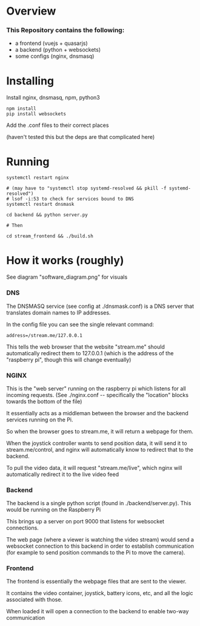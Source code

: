 # Overview

### This Repository contains the following:

- a frontend (vuejs + quasarjs)
- a backend (python + websockets)
- some configs (nginx, dnsmasq)

# Installing

Install nginx, dnsmasq, npm, python3

    npm install
    pip install websockets

Add the .conf files to their correct places

(haven't tested this but the deps are that complicated here)

# Running

    systemctl restart nginx

    # (may have to "systemctl stop systemd-resolved && pkill -f systemd-resolved")
    # lsof -i:53 to check for services bound to DNS
    systemctl restart dnsmask

    cd backend && python server.py

    # Then

    cd stream_frontend && ./build.sh

# How it works (roughly)

See diagram "software_diagram.png" for visuals

### DNS

The DNSMASQ service (see config at ./dnsmask.conf) is a DNS server that translates domain names to IP addresses.

In the config file you can see the single relevant command:

    address=/stream.me/127.0.0.1

This tells the web browser that the website "stream.me" should automatically redirect them to 127.0.0.1 (which is the address of the "raspberry pi", though this will change eventually)

### NGINX

This is the "web server" running on the raspberry pi which listens for all incoming requests. (See ./nginx.conf -- specifically the "location" blocks towards the bottom of the file)

It essentially acts as a middleman between the browser and the backend services running on the Pi.

So when the browser goes to stream.me, it will return a webpage for them.

When the joystick controller wants to send position data, it will send it to stream.me/control, and nginx will automatically know to redirect that to the backend.

To pull the video data, it will request "stream.me/live", which nginx will automatically redirect it to the live video feed

### Backend

The backend is a single python script (found in ./backend/server.py). This would be running on the Raspberry Pi

This brings up a server on port 9000 that listens for websocket connections.

The web page (where a viewer is watching the video stream) would send a websocket connection to this backend in order to establish communication (for example to send position commands to the Pi to move the camera).

### Frontend

The frontend is essentially the webpage files that are sent to the viewer.

It contains the video container, joystick, battery icons, etc, and all the logic associated with those.

When loaded it will open a connection to the backend to enable two-way communication
